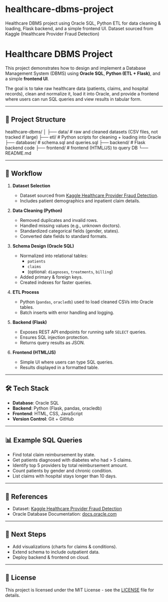 # healthcare-dbms-project
Healthcare DBMS project using Oracle SQL, Python ETL for data cleaning &amp; loading, Flask backend, and a simple frontend UI. Dataset sourced from Kaggle (Healthcare Provider Fraud Detection)

# Healthcare DBMS Project

This project demonstrates how to design and implement a Database Management System (DBMS) using **Oracle SQL**, **Python (ETL + Flask)**, and a simple **frontend UI**.  

The goal is to take raw healthcare data (patients, claims, and hospital records), clean and normalize it, load it into Oracle, and provide a frontend where users can run SQL queries and view results in tabular form.

---

## 📂 Project Structure
healthcare-dbms/
│
├── data/ # raw and cleaned datasets (CSV files, not tracked if large)
├── etl/ # Python scripts for cleaning + loading into Oracle
├── database/ # schema.sql and queries.sql
├── backend/ # Flask backend code
├── frontend/ # frontend (HTML/JS) to query DB
└── README.md


---

## 🚀 Workflow

1. **Dataset Selection**  
   - Dataset sourced from [Kaggle Healthcare Provider Fraud Detection](https://www.kaggle.com/datasets/rohitrox/healthcare-provider-fraud-detection-analysis).  
   - Includes patient demographics and inpatient claim details.  

2. **Data Cleaning (Python)**  
   - Removed duplicates and invalid rows.  
   - Handled missing values (e.g., unknown doctors).  
   - Standardized categorical fields (gender, states).  
   - Converted date fields to standard formats.  

3. **Schema Design (Oracle SQL)**  
   - Normalized into relational tables:
     - `patients`  
     - `claims`  
     - (optional: `diagnoses`, `treatments`, `billing`)  
   - Added primary & foreign keys.  
   - Created indexes for faster queries.  

4. **ETL Process**  
   - Python (`pandas`, `oracledb`) used to load cleaned CSVs into Oracle tables.  
   - Batch inserts with error handling and logging.  

5. **Backend (Flask)**  
   - Exposes REST API endpoints for running safe `SELECT` queries.  
   - Ensures SQL injection protection.  
   - Returns query results as JSON.  

6. **Frontend (HTML/JS)**  
   - Simple UI where users can type SQL queries.  
   - Results displayed in a formatted table.  

---

## 🛠 Tech Stack
- **Database**: Oracle SQL  
- **Backend**: Python (Flask, pandas, oracledb)  
- **Frontend**: HTML, CSS, JavaScript  
- **Version Control**: Git + GitHub  

---

## 📊 Example SQL Queries
- Find total claim reimbursement by state.  
- Get patients diagnosed with diabetes who had > 5 claims.  
- Identify top 5 providers by total reimbursement amount.  
- Count patients by gender and chronic condition.  
- List claims with hospital stays longer than 10 days.  

---

## 📎 References
- Dataset: [Kaggle Healthcare Provider Fraud Detection](https://www.kaggle.com/datasets/rohitrox/healthcare-provider-fraud-detection-analysis)  
- Oracle Database Documentation: [docs.oracle.com](https://docs.oracle.com/en/database/)  

---

## 📌 Next Steps
- Add visualizations (charts for claims & conditions).  
- Extend schema to include outpatient data.  
- Deploy backend & frontend on cloud.  

---

## 📜 License
This project is licensed under the MIT License - see the [LICENSE](LICENSE) file for details.

